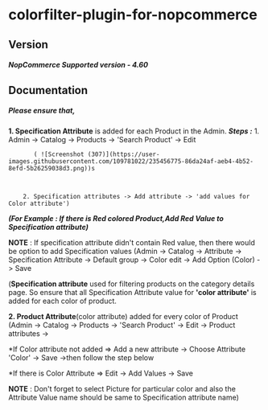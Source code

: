 # colorfilter-plugin-for-nopcommerce

Version
-------
##### NopCommerce Supported version - 4.60

Documentation
-------------
##### Please ensure that,

**1. Specification Attribute** is added for each Product in the Admin.
  ***Steps :***
       1. Admin -> Catalog -> Products -> 'Search Product' -> Edit 
       
           ( ![Screenshot (307)](https://user-images.githubusercontent.com/109781022/235456775-86da24af-aeb4-4b52-8efd-5b26259038d3.png))s

       
       
        2. Specification attributes -> Add attribute -> 'add values for Color attribute')
  ***(For Example : If there is Red colored Product,Add Red Value to Specification attribute)***

**NOTE** :  If specification attribute didn't contain Red value, then there would be option to add Specification values
  (Admin -> Catalog -> Attribute -> Specification Attribute -> Default group -> Color edit -> Add Option (Color) -> Save
  
  (**Specification attribute** used for filtering products on the category details page. 
  So ensure that all Specification Attribute value for **'color attribute'** is added for each color of product.
 
**2. Product Attribute**(color attribute) added for every color of Product
  (Admin -> Catalog -> Products -> 'Search Product' -> Edit -> Product attributes ->
  
   *If Color attribute not added =>  Add a new attribute -> Choose Attribute 'Color' -> Save ->then follow the step below
   
   *If there is Color Attribute  =>  Edit -> Add Values -> Save

 **NOTE** : Don't forget to select Picture for particular color and also the Attribute Value name should be same to Specification attribute name)

  
